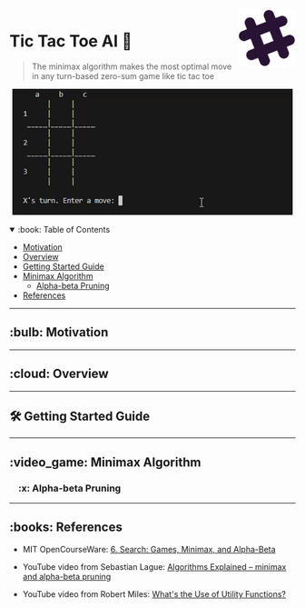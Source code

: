 <img src="https://github.com/ubangura/Tic-Tac-Toe-AI/blob/main/src/main/app/assets/icons/logo.svg" width="20%" align="right" />

# Tic Tac Toe AI 🤖
> The minimax algorithm makes the most optimal move in any turn-based zero-sum game like tic tac toe

<p align="center"> 
  <img src="demo.gif" alt="AI (Player O) wins against human (Player x)">
</p>

<!-- TABLE OF CONTENTS -->
<details open="open">
  <summary> :book: Table of Contents</summary>
  <ul>
    <li><a href="#motivation"> Motivation</a></li>
    <li><a href="#overview"> Overview</a></li>
    <li><a href="#getting-started-guide"> Getting Started Guide</a>
    </li>
    <li><a href="#minimax-algorithm"> Minimax Algorithm</a>
      <ul>
        <li><a href="#alpha-beta-pruning"> Alpha-beta Pruning</a></li>
      </ul>
    </li>
    <li><a href="#references"> References</a></li>
  </ul>
</details>

---

<!-- Motivation -->
<h2 id="motivation"> :bulb: Motivation</h2>

---

<!-- OVERVIEW -->
<h2 id="overview"> :cloud: Overview</h2>

---

<!-- Getting Started Guide -->
<h2 id="getting-started-guide"> 🛠️ Getting Started Guide</h2>

---

<!-- Minimax Algorithm -->
<h2 id="minimax-algorithm"> :video_game: Minimax Algorithm</h2>

<!-- Alpha-beta Pruning -->
<h3 id="alpha-beta-pruning"> &nbsp; &nbsp; :x: Alpha-beta Pruning</h3>

---

<!-- REFERENCES -->
<h2 id="references"> :books: References</h2>

<ul>
  <li>
    <p>MIT OpenCourseWare: <a href="https://www.youtube.com/watch?v=STjW3eH0Cik">6. Search: Games, Minimax, and Alpha-Beta</a></p>
  </li>
  <li>
    <p>YouTube video from Sebastian Lague: <a href="https://www.youtube.com/watch?v=l-hh51ncgDI">Algorithms Explained – minimax and alpha-beta pruning</a></p>
  </li>
  <li>
    <p>YouTube video from Robert Miles: <a href="https://www.youtube.com/watch?v=8AvIErXFoH8">What's the Use of Utility Functions?</a></p>
  </li>
</ul>
